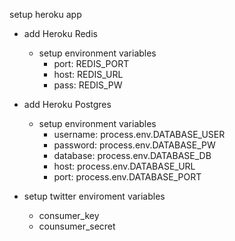 setup heroku app
- add Heroku Redis
  - setup environment variables
    - port: REDIS_PORT
    - host: REDIS_URL
    - pass: REDIS_PW

- add Heroku Postgres
  - setup environment variables
    - username: process.env.DATABASE_USER
    - password: process.env.DATABASE_PW
    - database: process.env.DATABASE_DB
    - host: process.env.DATABASE_URL
    - port: process.env.DATABASE_PORT

- setup twitter enviroment variables
  - consumer_key
  - counsumer_secret